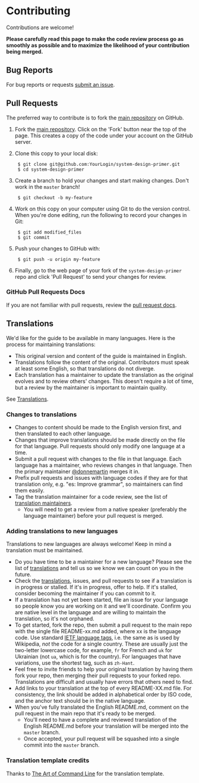 Contributing
============

Contributions are welcome!

**Please carefully read this page to make the code review process go as smoothly as possible and to maximize the likelihood of your contribution being merged.**

## Bug Reports

For bug reports or requests [submit an issue](/issues).

## Pull Requests

The preferred way to contribute is to fork the
[main repository](https://github.com/donnemartin/system-design-primer) on GitHub.

1. Fork the [main repository](https://github.com/donnemartin/system-design-primer).  Click on the 'Fork' button near the top of the page.  This creates a copy of the code under your account on the GitHub server.

2. Clone this copy to your local disk:

        $ git clone git@github.com:YourLogin/system-design-primer.git
        $ cd system-design-primer

3. Create a branch to hold your changes and start making changes. Don't work in the `master` branch!

        $ git checkout -b my-feature

4. Work on this copy on your computer using Git to do the version control. When you're done editing, run the following to record your changes in Git:

        $ git add modified_files
        $ git commit

5. Push your changes to GitHub with:

        $ git push -u origin my-feature

6. Finally, go to the web page of your fork of the `system-design-primer` repo and click 'Pull Request' to send your changes for review.

### GitHub Pull Requests Docs

If you are not familiar with pull requests, review the [pull request docs](https://help.github.com/articles/using-pull-requests/).

## Translations

We'd like for the guide to be available in many languages. Here is the process for maintaining translations:

* This original version and content of the guide is maintained in English.
* Translations follow the content of the original. Contributors must speak at least some English, so that translations do not diverge.
* Each translation has a maintainer to update the translation as the original evolves and to review others' changes. This doesn't require a lot of time, but a review by the maintainer is important to maintain quality.

See [Translations](TRANSLATIONS.md).

### Changes to translations

* Changes to content should be made to the English version first, and then translated to each other language.
* Changes that improve translations should be made directly on the file for that language. Pull requests should only modify one language at a time.
* Submit a pull request with changes to the file in that language. Each language has a maintainer, who reviews changes in that language. Then the primary maintainer [@donnemartin](https://github.com/donnemartin) merges it in.
* Prefix pull requests and issues with language codes if they are for that translation only, e.g. "es: Improve grammar", so maintainers can find them easily.
* Tag the translation maintainer for a code review, see the list of [translation maintainers](TRANSLATIONS.md).
    * You will need to get a review from a native speaker (preferably the language maintainer) before your pull request is merged.

### Adding translations to new languages

Translations to new languages are always welcome! Keep in mind a translation must be maintained.

* Do you have time to be a maintainer for a new language? Please see the list of [translations](TRANSLATIONS.md) and tell us so we know we can count on you in the future.
* Check the [translations](TRANSLATIONS.md), issues, and pull requests to see if a translation is in progress or stalled. If it's in progress, offer to help.  If it's stalled, consider becoming the maintainer if you can commit to it.
* If a translation has not yet been started, file an issue for your language so people know you are working on it and we'll coordinate. Confirm you are native level in the language and are willing to maintain the translation, so it's not orphaned.
* To get started, fork the repo, then submit a pull request to the main repo with the single file README-xx.md added, where xx is the language code. Use standard [IETF language tags](https://www.w3.org/International/articles/language-tags/), i.e. the same as is used by Wikipedia, *not* the code for a single country. These are usually just the two-letter lowercase code, for example, `fr` for French and `uk` for Ukrainian (not `ua`, which is for the country). For languages that have variations, use the shortest tag, such as `zh-Hant`.
* Feel free to invite friends to help your original translation by having them fork your repo, then merging their pull requests to your forked repo. Translations are difficult and usually have errors that others need to find.
* Add links to your translation at the top of every README-XX.md file. For consistency, the link should be added in alphabetical order by ISO code, and the anchor text should be in the native language.
* When you've fully translated the English README.md, comment on the pull request in the main repo that it's ready to be merged.
    * You'll need to have a complete and reviewed translation of the English README.md before your translation will be merged into the `master` branch.
    * Once accepted, your pull request will be squashed into a single commit into the `master` branch.

### Translation template credits

Thanks to [The Art of Command Line](https://github.com/jlevy/the-art-of-command-line) for the translation template.
